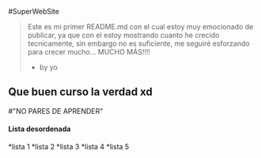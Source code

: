 #SuperWebSite
>Este es mi primer README.md con el cual estoy muy emocionado de publicar, ya que con el estoy mostrando cuanto he crecido tecnicamente, sin embargo no es suficiente, me seguiré esforzando para crecer mucho... MUCHO MÁS!!!!
>- by yo

## Que buen curso la verdad xd
#"NO PARES DE APRENDER"

#### Lista desordenada
*lista 1
*lista 2
*lista 3
*lista 4
*lista 5